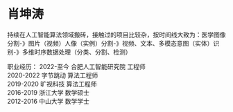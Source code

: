 # 肖坤涛
持续在人工智能算法领域搬砖，接触过的项目比较杂，按时间线大致为：医学图像分割-》图片（视频）人像（实例）分割-》视频、文本、多模态意图（实体）识别-》多维时序数据处理（分类、分割、检测）

职业经历：
2022-至今 合肥人工智能研究院 工程师  
2020-2022 字节跳动 算法工程师  
2019-2020 旷视科技 算法工程师  
2016-2019 浙江大学 数学硕士  
2012-2016 中山大学 数学学士  
